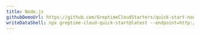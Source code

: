 ```yaml
---
title: Node.js
githubDemoUrl: https://github.com/GreptimeCloudStarters/quick-start-node-js
writeDataShell: npx greptime-cloud-quick-start@latest --endpoint=http://localhost:4000/v1/otlp/v1/metrics
---
```


<!--@include: ./template.md-->
